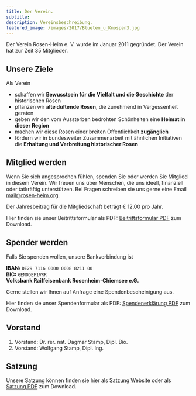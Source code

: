 ```yaml
---
title: Der Verein.
subtitle: 
description: Vereinsbeschreibung.
featured_image: /images/2017/Blueten_u_Knospen3.jpg
---
```


Der Verein Rosen-Heim e. V. wurde im Januar 2011 gegründet. Der Verein hat zur Zeit 35 Mitglieder.

## Unsere Ziele

Als Verein

  * schaffen wir **Bewusstsein für die Vielfalt und die Geschichte** der historischen Rosen
  * pflanzen wir **alte duftende Rosen**, die zunehmend in Vergessenheit geraten
  * geben wir den vom Aussterben bedrohten Schönheiten eine **Heimat in dieser Region**
  * machen wir diese Rosen einer breiten Öffentlichkeit **zugänglich**
  * fördern wir in bundesweiter Zusammenarbeit mit ähnlichen Initiativen die **Erhaltung und Verbreitung historischer Rosen**

## Mitglied werden

Wenn Sie sich angesprochen fühlen, spenden Sie oder werden Sie Mitglied in diesem Verein. Wir freuen uns über Menschen, die uns ideell, finanziell oder tatkräftig unterstützen.
Bei Fragen schreiben sie uns gerne eine Email [mail@rosen-heim.org](mailto:rosen-heim.org).

Der Jahresbeitrag für die Mitgliedschaft beträgt € 12,00 pro Jahr.

Hier finden sie unser Beitrittsformular als PDF: [Beitrittsformular PDF]({{site.url}}/downloads/beitrittsformular.pdf) zum Download.

## Spender werden

Falls Sie spenden wollen, unsere Bankverbindung ist

**IBAN:** `DE29 7116 0000 0008 8211 00`\
**BIC:** `GENODEF1VRR`\
**Volksbank Raiffeisenbank Rosenheim-Chiemsee e.G.**

Gerne stellen wir Ihnen auf Anfrage eine Spendenbescheinigung aus.


Hier finden sie unser Spendenformular als PDF: [Spendenerklärung PDF]({{site.url}}/downloads/spendenerklaerung.pdf) zum Download.

## Vorstand

1. Vorstand: Dr. rer. nat. Dagmar Stamp, Dipl. Bio.
2. Vorstand: Wolfgang Stamp, Dipl. Ing.

## Satzung
Unsere Satzung können finden sie hier als
[Satzung Website]({{site.baseurl}}/satzung)
oder als [Satzung PDF]({{site.url}}/downloads/satzung-rosen-heim-ev.pdf) zum Download.
